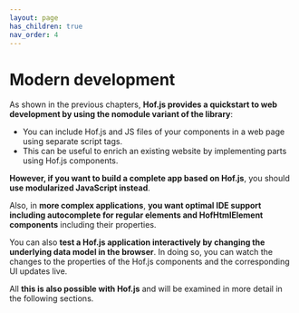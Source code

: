 ```yaml
---
layout: page
has_children: true
nav_order: 4
---
```


# Modern development

As shown in the previous chapters, **Hof.js provides a quickstart to web development by using the nomodule variant of the library**:
- You can include Hof.js and JS files of your components in a web page using separate script tags.
- This can be useful to enrich an existing website by implementing parts using Hof.js components.

**However, if you want to build a complete app based on Hof.js**, you should **use modularized JavaScript instead**.

Also, in **more complex applications**, **you want optimal IDE support including autocomplete for regular elements and HofHtmlElement components** including their properties.

You can also **test a Hof.js application interactively by changing the underlying data model in the browser**. In doing so, you can watch the changes to the properties of the Hof.js components and the corresponding UI updates live.

All **this is also possible with Hof.js** and will be examined in more detail in the following sections.